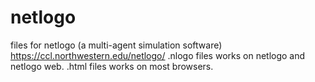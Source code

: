 # netlogo
files for netlogo (a multi-agent simulation software)
https://ccl.northwestern.edu/netlogo/
.nlogo files works on netlogo and netlogo web.
.html files works on most browsers.
